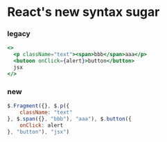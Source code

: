 # React's new syntax sugar

### legacy
```jsx
<>
  <p className="text"><span>bbb</span>aaa</p>
  <butoon onClick={alert}>button</button>
  jsx
</>
```

### new
```js
$.Fragment({}, $.p({
	className: "text"
}, $.span({}, "bbb"), "aaa"), $.button({
	onClick: alert
}, "button"), "jsx")
```
